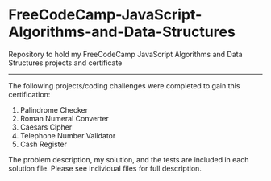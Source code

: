 # FreeCodeCamp-JavaScript-Algorithms-and-Data-Structures
Repository to hold my FreeCodeCamp JavaScript Algorithms and Data Structures projects and certificate

---

The following projects/coding challenges were completed to gain this certification:

1. Palindrome Checker
2. Roman Numeral Converter
3. Caesars Cipher
4. Telephone Number Validator
5. Cash Register

The problem description, my solution, and the tests are included in each solution file. Please see individual files for full description.
